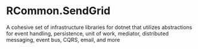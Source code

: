 # RCommon.SendGrid

A cohesive set of infrastructure libraries for dotnet that utilizes abstractions for event handling, persistence, unit of work, mediator, distributed messaging, event bus, CQRS, email, and more 